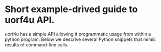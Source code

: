 # Short example-drived guide to uorf4u API.  

uorf4u has a simple API allowing it programmatic usage from within a python program. Below we descrive several Python snippets that mimic results of command-line calls.
